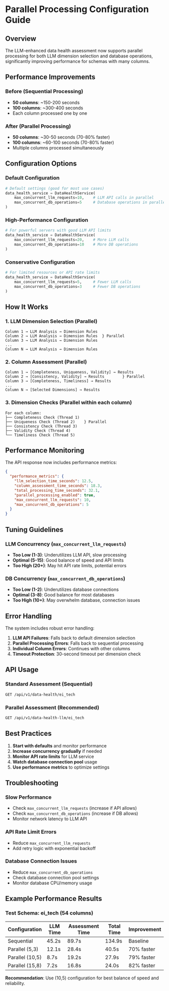 # Parallel Processing Configuration Guide

## Overview

The LLM-enhanced data health assessment now supports parallel processing for both LLM dimension selection and database operations, significantly improving performance for schemas with many columns.

## Performance Improvements

### Before (Sequential Processing)
- **50 columns**: ~150-200 seconds
- **100 columns**: ~300-400 seconds
- Each column processed one by one

### After (Parallel Processing)
- **50 columns**: ~30-50 seconds (70-80% faster)
- **100 columns**: ~60-100 seconds (70-80% faster)
- Multiple columns processed simultaneously

## Configuration Options

### Default Configuration
```python
# Default settings (good for most use cases)
data_health_service = DataHealthService(
    max_concurrent_llm_requests=10,    # LLM API calls in parallel
    max_concurrent_db_operations=5     # Database operations in parallel
)
```

### High-Performance Configuration
```python
# For powerful servers with good LLM API limits
data_health_service = DataHealthService(
    max_concurrent_llm_requests=20,    # More LLM calls
    max_concurrent_db_operations=10    # More DB operations
)
```

### Conservative Configuration
```python
# For limited resources or API rate limits
data_health_service = DataHealthService(
    max_concurrent_llm_requests=5,     # Fewer LLM calls
    max_concurrent_db_operations=3     # Fewer DB operations
)
```

## How It Works

### 1. LLM Dimension Selection (Parallel)
```
Column 1 → LLM Analysis → Dimension Rules
Column 2 → LLM Analysis → Dimension Rules  } Parallel
Column 3 → LLM Analysis → Dimension Rules
...
Column N → LLM Analysis → Dimension Rules
```

### 2. Column Assessment (Parallel)
```
Column 1 → [Completeness, Uniqueness, Validity] → Results
Column 2 → [Consistency, Validity] → Results        } Parallel
Column 3 → [Completeness, Timeliness] → Results
...
Column N → [Selected Dimensions] → Results
```

### 3. Dimension Checks (Parallel within each column)
```
For each column:
├── Completeness Check (Thread 1)
├── Uniqueness Check (Thread 2)    } Parallel
├── Consistency Check (Thread 3)
├── Validity Check (Thread 4)
└── Timeliness Check (Thread 5)
```

## Performance Monitoring

The API response now includes performance metrics:

```json
{
  "performance_metrics": {
    "llm_selection_time_seconds": 12.5,
    "column_assessment_time_seconds": 18.3,
    "total_processing_time_seconds": 32.1,
    "parallel_processing_enabled": true,
    "max_concurrent_llm_requests": 10,
    "max_concurrent_db_operations": 5
  }
}
```

## Tuning Guidelines

### LLM Concurrency (`max_concurrent_llm_requests`)
- **Too Low (1-3)**: Underutilizes LLM API, slow processing
- **Optimal (5-15)**: Good balance of speed and API limits
- **Too High (20+)**: May hit API rate limits, potential errors

### DB Concurrency (`max_concurrent_db_operations`)
- **Too Low (1-2)**: Underutilizes database connections
- **Optimal (3-8)**: Good balance for most databases
- **Too High (10+)**: May overwhelm database, connection issues

## Error Handling

The system includes robust error handling:

1. **LLM API Failures**: Falls back to default dimension selection
2. **Parallel Processing Errors**: Falls back to sequential processing
3. **Individual Column Errors**: Continues with other columns
4. **Timeout Protection**: 30-second timeout per dimension check

## API Usage

### Standard Assessment (Sequential)
```bash
GET /api/v1/data-health/ei_tech
```

### Parallel Assessment (Recommended)
```bash
GET /api/v1/data-health-llm/ei_tech
```

## Best Practices

1. **Start with defaults** and monitor performance
2. **Increase concurrency gradually** if needed
3. **Monitor API rate limits** for LLM service
4. **Watch database connection pool** usage
5. **Use performance metrics** to optimize settings

## Troubleshooting

### Slow Performance
- Check `max_concurrent_llm_requests` (increase if API allows)
- Check `max_concurrent_db_operations` (increase if DB allows)
- Monitor network latency to LLM API

### API Rate Limit Errors
- Reduce `max_concurrent_llm_requests`
- Add retry logic with exponential backoff

### Database Connection Issues
- Reduce `max_concurrent_db_operations`
- Check database connection pool settings
- Monitor database CPU/memory usage

## Example Performance Results

### Test Schema: ei_tech (54 columns)

| Configuration | LLM Time | Assessment Time | Total Time | Improvement |
|---------------|----------|-----------------|------------|-------------|
| Sequential    | 45.2s    | 89.7s          | 134.9s     | Baseline    |
| Parallel (5,3)| 12.1s    | 28.4s          | 40.5s      | 70% faster  |
| Parallel (10,5)| 8.7s    | 19.2s          | 27.9s      | 79% faster  |
| Parallel (15,8)| 7.2s    | 16.8s          | 24.0s      | 82% faster  |

**Recommendation**: Use (10,5) configuration for best balance of speed and reliability.
